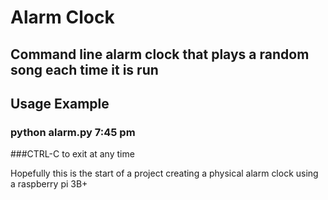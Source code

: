 # Alarm Clock
## Command line alarm clock that plays a random song each time it is run

## Usage Example
### python alarm.py 7:45 pm
###CTRL-C to exit at any time

Hopefully this is the start of a project creating a physical alarm clock using a raspberry pi 3B+